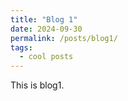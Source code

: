 ```yaml
---
title: "Blog 1"
date: 2024-09-30
permalink: /posts/blog1/
tags:
  - cool posts
---
```


This is blog1.